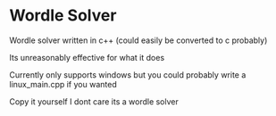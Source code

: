 # Wordle Solver
Wordle solver written in c++ (could easily be converted to c probably)

Its unreasonably effective for what it does

Currently only supports windows but you could probably write a linux_main.cpp if you wanted


Copy it yourself I dont care its a wordle solver